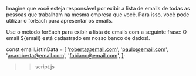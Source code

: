 Imagine que você esteja responsável por exibir a lista de emails de todas as pessoas que trabalham na mesma empresa que você. Para isso, você pode utilizar o forEach para apresentar os emails.

Use o método forEach para exibir a lista de emails com a seguinte frase: O email ${email} está cadastrado em nosso banco de dados!.

const emailListInData = [
  'roberta@email.com',
  'paulo@email.com',
  'anaroberta@email.com',
  'fabiano@email.com',
];

>> script.js
